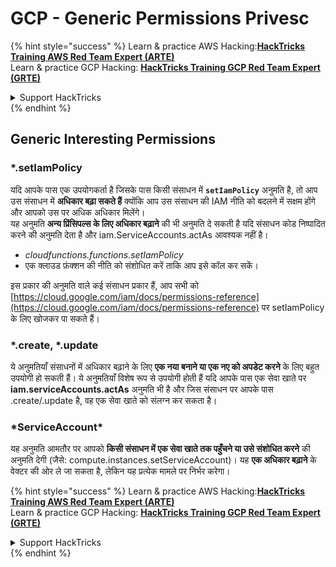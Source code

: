# GCP - Generic Permissions Privesc

{% hint style="success" %}
Learn & practice AWS Hacking:<img src="../../../.gitbook/assets/image (1) (1) (1) (1).png" alt="" data-size="line">[**HackTricks Training AWS Red Team Expert (ARTE)**](https://training.hacktricks.xyz/courses/arte)<img src="../../../.gitbook/assets/image (1) (1) (1) (1).png" alt="" data-size="line">\
Learn & practice GCP Hacking: <img src="../../../.gitbook/assets/image (2) (1).png" alt="" data-size="line">[**HackTricks Training GCP Red Team Expert (GRTE)**<img src="../../../.gitbook/assets/image (2) (1).png" alt="" data-size="line">](https://training.hacktricks.xyz/courses/grte)

<details>

<summary>Support HackTricks</summary>

* Check the [**subscription plans**](https://github.com/sponsors/carlospolop)!
* **Join the** 💬 [**Discord group**](https://discord.gg/hRep4RUj7f) or the [**telegram group**](https://t.me/peass) or **follow** us on **Twitter** 🐦 [**@hacktricks\_live**](https://twitter.com/hacktricks_live)**.**
* **Share hacking tricks by submitting PRs to the** [**HackTricks**](https://github.com/carlospolop/hacktricks) and [**HackTricks Cloud**](https://github.com/carlospolop/hacktricks-cloud) github repos.

</details>
{% endhint %}

## Generic Interesting Permissions

### \*.setIamPolicy

यदि आपके पास एक उपयोगकर्ता है जिसके पास किसी संसाधन में **`setIamPolicy`** अनुमति है, तो आप उस संसाधन में **अधिकार बढ़ा सकते हैं** क्योंकि आप उस संसाधन की IAM नीति को बदलने में सक्षम होंगे और आपको उस पर अधिक अधिकार मिलेंगे।\
यह अनुमति **अन्य प्रिंसिपल्स के लिए अधिकार बढ़ाने** की भी अनुमति दे सकती है यदि संसाधन कोड निष्पादित करने की अनुमति देता है और iam.ServiceAccounts.actAs आवश्यक नहीं है।

* _cloudfunctions.functions.setIamPolicy_
* एक क्लाउड फ़ंक्शन की नीति को संशोधित करें ताकि आप इसे कॉल कर सकें।

इस प्रकार की अनुमति वाले कई संसाधन प्रकार हैं, आप सभी को [https://cloud.google.com/iam/docs/permissions-reference](https://cloud.google.com/iam/docs/permissions-reference) पर setIamPolicy के लिए खोजकर पा सकते हैं।

### \*.create, \*.update

ये अनुमतियाँ संसाधनों में अधिकार बढ़ाने के लिए **एक नया बनाने या एक नए को अपडेट करने** के लिए बहुत उपयोगी हो सकती हैं। ये अनुमतियाँ विशेष रूप से उपयोगी होती हैं यदि आपके पास एक सेवा खाते पर **iam.serviceAccounts.actAs** अनुमति भी है और जिस संसाधन पर आपके पास .create/.update है, वह एक सेवा खाते को संलग्न कर सकता है।

### \*ServiceAccount\*

यह अनुमति आमतौर पर आपको **किसी संसाधन में एक सेवा खाते तक पहुँचने या उसे संशोधित करने** की अनुमति देगी (जैसे: compute.instances.setServiceAccount)। यह **एक अधिकार बढ़ाने** के वेक्टर की ओर ले जा सकता है, लेकिन यह प्रत्येक मामले पर निर्भर करेगा।

{% hint style="success" %}
Learn & practice AWS Hacking:<img src="../../../.gitbook/assets/image (1) (1) (1) (1).png" alt="" data-size="line">[**HackTricks Training AWS Red Team Expert (ARTE)**](https://training.hacktricks.xyz/courses/arte)<img src="../../../.gitbook/assets/image (1) (1) (1) (1).png" alt="" data-size="line">\
Learn & practice GCP Hacking: <img src="../../../.gitbook/assets/image (2) (1).png" alt="" data-size="line">[**HackTricks Training GCP Red Team Expert (GRTE)**<img src="../../../.gitbook/assets/image (2) (1).png" alt="" data-size="line">](https://training.hacktricks.xyz/courses/grte)

<details>

<summary>Support HackTricks</summary>

* Check the [**subscription plans**](https://github.com/sponsors/carlospolop)!
* **Join the** 💬 [**Discord group**](https://discord.gg/hRep4RUj7f) or the [**telegram group**](https://t.me/peass) or **follow** us on **Twitter** 🐦 [**@hacktricks\_live**](https://twitter.com/hacktricks_live)**.**
* **Share hacking tricks by submitting PRs to the** [**HackTricks**](https://github.com/carlospolop/hacktricks) and [**HackTricks Cloud**](https://github.com/carlospolop/hacktricks-cloud) github repos.

</details>
{% endhint %}
